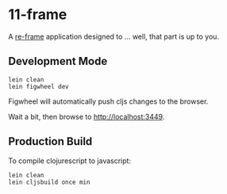 # 11-frame

A [re-frame](https://github.com/Day8/re-frame) application designed to ... well, that part is up to you.

## Development Mode

```
lein clean
lein figwheel dev
```

Figwheel will automatically push cljs changes to the browser.

Wait a bit, then browse to [http://localhost:3449](http://localhost:3449).

## Production Build

To compile clojurescript to javascript:

```
lein clean
lein cljsbuild once min
```
